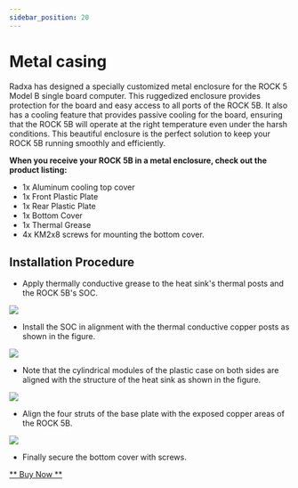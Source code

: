 ```yaml
---
sidebar_position: 20
---
```


# Metal casing

Radxa has designed a specially customized metal enclosure for the ROCK 5 Model B single board computer. This ruggedized enclosure provides protection for the board and easy access to all ports of the ROCK 5B. It also has a cooling feature that provides passive cooling for the board, ensuring that the ROCK 5B will operate at the right temperature even under the harsh conditions. This beautiful enclosure is the perfect solution to keep your ROCK 5B running smoothly and efficiently.

**When you receive your ROCK 5B in a metal enclosure, check out the product listing:**

- 1x Aluminum cooling top cover
- 1x Front Plastic Plate
- 1x Rear Plastic Plate
- 1x Bottom Cover
- 1x Thermal Grease
- 4x KM2x8 screws for mounting the bottom cover.

## Installation Procedure

- Apply thermally conductive grease to the heat sink's thermal posts and the ROCK 5B's SOC.

![](/img/accessories/use-metal-case-1.webp)

- Install the SOC in alignment with the thermal conductive copper posts as shown in the figure.

![](/img/accessories/use-metal-case-2.webp)

- Note that the cylindrical modules of the plastic case on both sides are aligned with the structure of the heat sink as shown in the figure.

![](/img/accessories/use-metal-case-3.webp)

- Align the four struts of the base plate with the exposed copper areas of the ROCK 5B.

![](/img/accessories/use-metal-case-4.webp)

- Finally secure the bottom cover with screws.

[** Buy Now **](https://radxa.com/products/accessories/rock5b-metal-case#buy)
